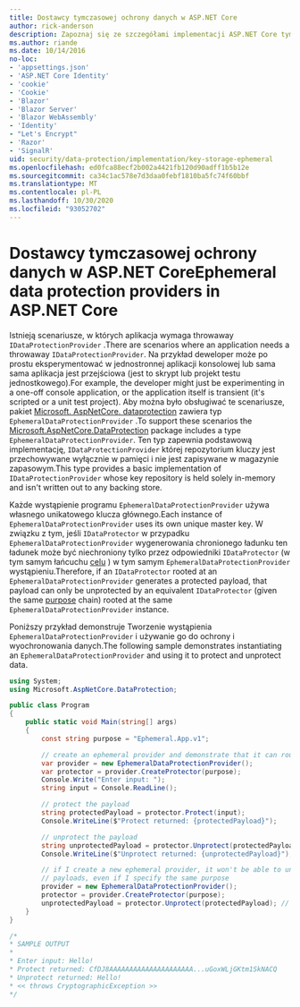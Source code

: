 ```yaml
---
title: Dostawcy tymczasowej ochrony danych w ASP.NET Core
author: rick-anderson
description: Zapoznaj się ze szczegółami implementacji ASP.NET Core tymczasowych dostawców ochrony danych.
ms.author: riande
ms.date: 10/14/2016
no-loc:
- 'appsettings.json'
- 'ASP.NET Core Identity'
- 'cookie'
- 'Cookie'
- 'Blazor'
- 'Blazor Server'
- 'Blazor WebAssembly'
- 'Identity'
- "Let's Encrypt"
- 'Razor'
- 'SignalR'
uid: security/data-protection/implementation/key-storage-ephemeral
ms.openlocfilehash: ed0fca88ecf2b002a4421fb120d90adff1b5b12e
ms.sourcegitcommit: ca34c1ac578e7d3daa0febf1810ba5fc74f60bbf
ms.translationtype: MT
ms.contentlocale: pl-PL
ms.lasthandoff: 10/30/2020
ms.locfileid: "93052702"
---
```

# <a name="ephemeral-data-protection-providers-in-aspnet-core"></a><span data-ttu-id="da214-103">Dostawcy tymczasowej ochrony danych w ASP.NET Core</span><span class="sxs-lookup"><span data-stu-id="da214-103">Ephemeral data protection providers in ASP.NET Core</span></span>

<a name="data-protection-implementation-key-storage-ephemeral"></a>

<span data-ttu-id="da214-104">Istnieją scenariusze, w których aplikacja wymaga throwaway `IDataProtectionProvider` .</span><span class="sxs-lookup"><span data-stu-id="da214-104">There are scenarios where an application needs a throwaway `IDataProtectionProvider`.</span></span> <span data-ttu-id="da214-105">Na przykład deweloper może po prostu eksperymentować w jednostronnej aplikacji konsolowej lub sama sama aplikacja jest przejściowa (jest to skrypt lub projekt testu jednostkowego).</span><span class="sxs-lookup"><span data-stu-id="da214-105">For example, the developer might just be experimenting in a one-off console application, or the application itself is transient (it's scripted or a unit test project).</span></span> <span data-ttu-id="da214-106">Aby można było obsługiwać te scenariusze, pakiet [Microsoft. AspNetCore. dataprotection](https://www.nuget.org/packages/Microsoft.AspNetCore.DataProtection/) zawiera typ `EphemeralDataProtectionProvider` .</span><span class="sxs-lookup"><span data-stu-id="da214-106">To support these scenarios the [Microsoft.AspNetCore.DataProtection](https://www.nuget.org/packages/Microsoft.AspNetCore.DataProtection/) package includes a type `EphemeralDataProtectionProvider`.</span></span> <span data-ttu-id="da214-107">Ten typ zapewnia podstawową implementację, `IDataProtectionProvider` której repozytorium kluczy jest przechowywane wyłącznie w pamięci i nie jest zapisywane w magazynie zapasowym.</span><span class="sxs-lookup"><span data-stu-id="da214-107">This type provides a basic implementation of `IDataProtectionProvider` whose key repository is held solely in-memory and isn't written out to any backing store.</span></span>

<span data-ttu-id="da214-108">Każde wystąpienie programu `EphemeralDataProtectionProvider` używa własnego unikatowego klucza głównego.</span><span class="sxs-lookup"><span data-stu-id="da214-108">Each instance of `EphemeralDataProtectionProvider` uses its own unique master key.</span></span> <span data-ttu-id="da214-109">W związku z tym, jeśli `IDataProtector` w przypadku `EphemeralDataProtectionProvider` wygenerowania chronionego ładunku ten ładunek może być niechroniony tylko przez odpowiedniki `IDataProtector` (w tym samym łańcuchu [celu](xref:security/data-protection/consumer-apis/purpose-strings#data-protection-consumer-apis-purposes) ) w tym samym `EphemeralDataProtectionProvider` wystąpieniu.</span><span class="sxs-lookup"><span data-stu-id="da214-109">Therefore, if an `IDataProtector` rooted at an `EphemeralDataProtectionProvider` generates a protected payload, that payload can only be unprotected by an equivalent `IDataProtector` (given the same [purpose](xref:security/data-protection/consumer-apis/purpose-strings#data-protection-consumer-apis-purposes) chain) rooted at the same `EphemeralDataProtectionProvider` instance.</span></span>

<span data-ttu-id="da214-110">Poniższy przykład demonstruje Tworzenie wystąpienia `EphemeralDataProtectionProvider` i używanie go do ochrony i wyochronowania danych.</span><span class="sxs-lookup"><span data-stu-id="da214-110">The following sample demonstrates instantiating an `EphemeralDataProtectionProvider` and using it to protect and unprotect data.</span></span>

```csharp
using System;
using Microsoft.AspNetCore.DataProtection;

public class Program
{
    public static void Main(string[] args)
    {
        const string purpose = "Ephemeral.App.v1";

        // create an ephemeral provider and demonstrate that it can round-trip a payload
        var provider = new EphemeralDataProtectionProvider();
        var protector = provider.CreateProtector(purpose);
        Console.Write("Enter input: ");
        string input = Console.ReadLine();

        // protect the payload
        string protectedPayload = protector.Protect(input);
        Console.WriteLine($"Protect returned: {protectedPayload}");

        // unprotect the payload
        string unprotectedPayload = protector.Unprotect(protectedPayload);
        Console.WriteLine($"Unprotect returned: {unprotectedPayload}");

        // if I create a new ephemeral provider, it won't be able to unprotect existing
        // payloads, even if I specify the same purpose
        provider = new EphemeralDataProtectionProvider();
        protector = provider.CreateProtector(purpose);
        unprotectedPayload = protector.Unprotect(protectedPayload); // THROWS
    }
}

/*
* SAMPLE OUTPUT
*
* Enter input: Hello!
* Protect returned: CfDJ8AAAAAAAAAAAAAAAAAAAAA...uGoxWLjGKtm1SkNACQ
* Unprotect returned: Hello!
* << throws CryptographicException >>
*/
```
